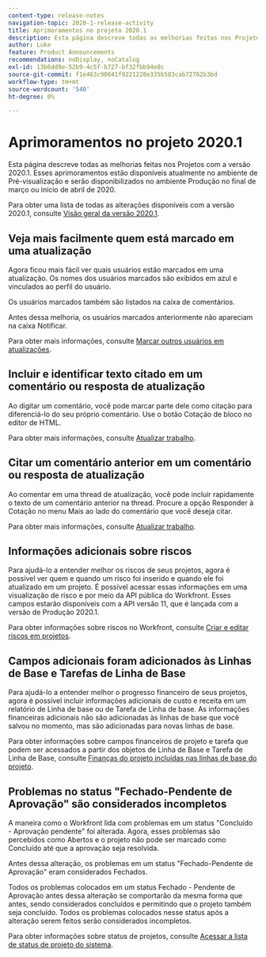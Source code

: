 ```yaml
---
content-type: release-notes
navigation-topic: 2020-1-release-activity
title: Aprimoramentos no projeto 2020.1
description: Esta página descreve todas as melhorias feitas nos Projetos com a versão 2020.1. Esses aprimoramentos estão disponíveis atualmente no ambiente de Pré-visualização e serão disponibilizados no ambiente Produção no final de março ou início de abril de 2020.
author: Luke
feature: Product Announcements
recommendations: noDisplay, noCatalog
exl-id: 13b6dd9e-52b9-4c5f-b727-bf32fbb94e8c
source-git-commit: f1e463c90641f9221228e335b583cab72762b3bd
workflow-type: tm+mt
source-wordcount: '540'
ht-degree: 0%

---
```


# Aprimoramentos no projeto 2020.1

Esta página descreve todas as melhorias feitas nos Projetos com a versão 2020.1. Esses aprimoramentos estão disponíveis atualmente no ambiente de Pré-visualização e serão disponibilizados no ambiente Produção no final de março ou início de abril de 2020.

Para obter uma lista de todas as alterações disponíveis com a versão 2020.1, consulte [Visão geral da versão 2020.1](../../../product-announcements/product-releases/2020.1-release-activity/2020-1-release-overview.md).

## Veja mais facilmente quem está marcado em uma atualização

Agora ficou mais fácil ver quais usuários estão marcados em uma atualização. Os nomes dos usuários marcados são exibidos em azul e vinculados ao perfil do usuário.

Os usuários marcados também são listados na caixa de comentários.

Antes dessa melhoria, os usuários marcados anteriormente não apareciam na caixa Notificar.

Para obter mais informações, consulte [Marcar outros usuários em atualizações](../../../workfront-basics/updating-work-items-and-viewing-updates/tag-others-on-updates.md).

## Incluir e identificar texto citado em um comentário ou resposta de atualização

Ao digitar um comentário, você pode marcar parte dele como citação para diferenciá-lo do seu próprio comentário. Use o botão Cotação de bloco no editor de HTML.

Para obter mais informações, consulte [Atualizar trabalho](../../../workfront-basics/updating-work-items-and-viewing-updates/update-work.md).


## Citar um comentário anterior em um comentário ou resposta de atualização

Ao comentar em uma thread de atualização, você pode incluir rapidamente o texto de um comentário anterior na thread. Procure a opção Responder à Cotação no menu Mais ao lado do comentário que você deseja citar.

Para obter mais informações, consulte [Atualizar trabalho](../../../workfront-basics/updating-work-items-and-viewing-updates/update-work.md).

## Informações adicionais sobre riscos

Para ajudá-lo a entender melhor os riscos de seus projetos, agora é possível ver quem e quando um risco foi inserido e quando ele foi atualizado em um projeto. É possível acessar essas informações em uma visualização de risco e por meio da API pública do Workfront. Esses campos estarão disponíveis com a API versão 11, que é lançada com a versão de Produção 2020.1.

Para obter informações sobre riscos no Workfront, consulte [Criar e editar riscos em projetos](../../../manage-work/projects/define-a-business-case/create-edit-risks-on-projects.md).

## Campos adicionais foram adicionados às Linhas de Base e Tarefas de Linha de Base

Para ajudá-lo a entender melhor o progresso financeiro de seus projetos, agora é possível incluir informações adicionais de custo e receita em um relatório de Linha de base ou de Tarefa de Linha de base. As informações financeiras adicionais não são adicionadas às linhas de base que você salvou no momento, mas são adicionadas para novas linhas de base.

Para obter informações sobre campos financeiros de projeto e tarefa que podem ser acessados a partir dos objetos de Linha de Base e Tarefa de Linha de Base, consulte [Finanças do projeto incluídas nas linhas de base do projeto](../../../manage-work/projects/project-finances/project-finances-included-in-project-baselines.md).

## Problemas no status &quot;Fechado-Pendente de Aprovação&quot; são considerados incompletos

A maneira como o Workfront lida com problemas em um status &quot;Concluído - Aprovação pendente&quot; foi alterada. Agora, esses problemas são percebidos como Abertos e o projeto não pode ser marcado como Concluído até que a aprovação seja resolvida.

Antes dessa alteração, os problemas em um status &quot;Fechado-Pendente de Aprovação&quot; eram considerados Fechados.

Todos os problemas colocados em um status Fechado - Pendente de Aprovação antes dessa alteração se comportarão da mesma forma que antes, sendo considerados concluídos e permitindo que o projeto também seja concluído. Todos os problemas colocados nesse status após a alteração serem feitos serão considerados incompletos.

Para obter informações sobre status de projetos, consulte [Acessar a lista de status de projeto do sistema](../../../administration-and-setup/customize-workfront/creating-custom-status-and-priority-labels/project-statuses.md).

